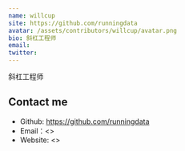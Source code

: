 ```yaml
---
name: willcup
site: https://github.com/runningdata
avatar: /assets/contributors/willcup/avatar.png
bio: 斜杠工程师
email: 
twitter: 
---
```


斜杠工程师

## Contact me

- Github: <https://github.com/runningdata>
- Email：<>
- Website: <>
